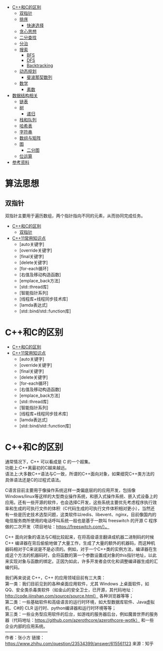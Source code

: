 <!-- GFM-TOC -->
* [C++和C的区别](#C\+\+和C的区别)
    * [双指针](#双指针)
    * [排序](#排序)
        * [快速选择](#快速选择)
    * [贪心思想](#贪心思想)
    * [二分查找](#二分查找)
    * [分治](#分治)
    * [搜索](#搜索)
        * [BFS](#bfs)
        * [DFS](#dfs)
        * [Backtracking](#backtracking)
    * [动态规划](#动态规划)
        * [斐波那契数列](#斐波那契数列)
    * [数学](#数学)
        * [素数](#素数)
* [数据结构相关](#数据结构相关)
    * [链表](#链表)
    * [树](#树)
        * [递归](#递归)
    * [栈和队列](#栈和队列)
    * [哈希表](#哈希表)
    * [字符串](#字符串)
    * [数组与矩阵](#数组与矩阵)
    * [图](#图)
        * [二分图](#二分图)
    * [位运算](#位运算)
* [参考资料](#参考资料)
<!-- GFM-TOC -->


# 算法思想

## 双指针

双指针主要用于遍历数组，两个指针指向不同的元素，从而协同完成任务。

<!-- GFM-TOC -->
* [C++和C的区别](#C++和C的区别)
    * [双指针](#双指针)
* [C++11常用知识点](#c++11常用知识点)
    * [auto关键字]
    * [override关键字]
    * [final关键字]
    * [delete关键字]
    * [for-each循环]
    * [右值及移动构造函数]
    * [emplace_back方法]
    * [std::thread库]
    * [智能指针系列]
    * [线程库+线程同步技术库]
    * [lamda表达式]
    * [std::bind/std::function库]
<!-- GFM-TOC -->


# C++和C的区别


<!-- GFM-TOC -->
* [C++和C的区别](#C++和C的区别)
* [C++11常用知识点](#c++11常用知识点)
    * [auto关键字]
    * [override关键字]
    * [final关键字]
    * [delete关键字]
    * [for-each循环]
    * [右值及移动构造函数]
    * [emplace_back方法]
    * [std::thread库]
    * [智能指针系列]
    * [线程库+线程同步技术库]
    * [lamda表达式]
    * [std::bind/std::function库]
<!-- GFM-TOC -->


# C++和C的区别
通常情况下，C++ 可以看成是 C 的一个超集。  
功能上:C++离最初的C越来越远。  
语法上:大多数C++语法与C一致，所谓的C++面向对象，如果细究C++类方法的具体语法还是C的过程式语法。

C语言目前主要用于像操作系统这样一类偏底层的的应用开发，包括像 Windows/linux等这样的大型商业操作系统，和嵌入式操作系统、嵌入式设备上的应用。还有一些开源的软件，也会选择C开发，这些系统主要优先考虑程序执行效率和生成的可执行文件的体积（C代码生成的可执行文件体积相对更小），当然还有一些是历史技术选型问题，这类软件以redis、libevent、nginx，目前像国内的电信服务商所使用的电话呼叫系统一般也是基于一款叫 freeswitch 的开源 C 程序做的二次开发（项目地址：https://freeswitch.com/）。

C++ 面向对象的语法与C相比较起来，在将高级语言翻译成机器二进制码的时候C++ 编译器在背后偷偷地做了大量工作，生成了大量的额外的机器码，而这种机器码相对于C来说是不是必须的。例如，对于一个C++类的实例方法，编译器在生成这个方法的机器码时，会将函数的第一个参数设置成对象的this指针地址，以此来实现对象与函数的绑定。正因为如此，许多开发者会优化和调整编译器生成的汇编代码。

我们再来说说 C++，C++ 的应用领域目前有三大类：  
第一类：我们目前见到的各种桌面应用软件，尤其 Windows 上桌面软件，如 QQ、安全类杀毒类软件（如金山的安全卫士，已开源，其代码地址：http://code.ijinshan.com/source/source.html）
各种浏览器等等；  
第二类：一些基础软件和高级语言的运行时环境，如大型数据库软件、Java虚拟机、C#的 CLR 运行时、python编译器和运行时环境等等；  
第三类：一些业务型应用软件的后台，如游戏的服务器后台，例如魔兽世界的服务器（代码地址：https://github.com/azerothcore/azerothcore-wotlk）
和一些企业内部的应用系统。  
——————————  
作者：张小方
链接：https://www.zhihu.com/question/23534399/answer/615561123
来源：知乎
